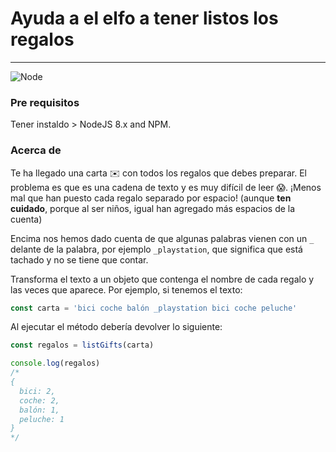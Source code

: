 # Ayuda a el elfo a tener listos los regalos 
***
![Node](https://img.shields.io/badge/node-%3E%3D%208.x-brightgreen.svg)

### Pre requisitos 
Tener instaldo > NodeJS 8.x and NPM.

### Acerca de 
Te ha llegado una carta ✉️ con todos los regalos que debes preparar.
El problema es que es una cadena de texto y es muy difícil de leer 😱. ¡Menos mal que han puesto cada regalo separado por espacio! (aunque **ten cuidado**, porque al ser niños, igual han agregado más espacios de la cuenta)

Encima nos hemos dado cuenta de que algunas palabras vienen con un ```_``` delante de la palabra, por ejemplo  ```_playstation```, que significa que está tachado y no se tiene que contar.

Transforma el texto a un objeto que contenga el nombre de cada regalo y las veces que aparece. Por ejemplo, si tenemos el texto:

```javascript
const carta = 'bici coche balón _playstation bici coche peluche'
```
Al ejecutar el método debería devolver lo siguiente:

```javascript
const regalos = listGifts(carta)

console.log(regalos)
/*
{
  bici: 2,
  coche: 2,
  balón: 1,
  peluche: 1
}
*/
```



